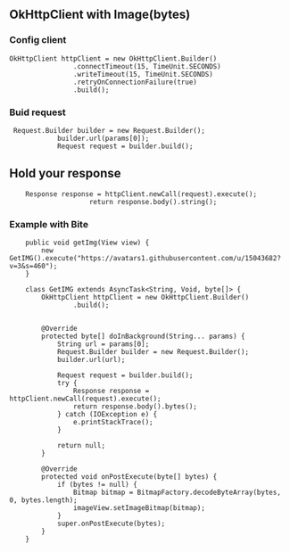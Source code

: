 

## OkHttpClient with Image(bytes)

### Config client
    OkHttpClient httpClient = new OkHttpClient.Builder()
                    .connectTimeout(15, TimeUnit.SECONDS)
                    .writeTimeout(15, TimeUnit.SECONDS)
                    .retryOnConnectionFailure(true)
                    .build();
### Buid request
     Request.Builder builder = new Request.Builder();
                builder.url(params[0]);
                Request request = builder.build();

## Hold your response
        Response response = httpClient.newCall(request).execute();
                        return response.body().string();


### Example with Bite
        public void getImg(View view) {
            new GetIMG().execute("https://avatars1.githubusercontent.com/u/15043682?v=3&s=460");
        }

        class GetIMG extends AsyncTask<String, Void, byte[]> {
            OkHttpClient httpClient = new OkHttpClient.Builder()
                    .build();


            @Override
            protected byte[] doInBackground(String... params) {
                String url = params[0];
                Request.Builder builder = new Request.Builder();
                builder.url(url);

                Request request = builder.build();
                try {
                    Response response = httpClient.newCall(request).execute();
                    return response.body().bytes();
                } catch (IOException e) {
                    e.printStackTrace();
                }

                return null;
            }

            @Override
            protected void onPostExecute(byte[] bytes) {
                if (bytes != null) {
                    Bitmap bitmap = BitmapFactory.decodeByteArray(bytes, 0, bytes.length);
                    imageView.setImageBitmap(bitmap);
                }
                super.onPostExecute(bytes);
            }
        }
